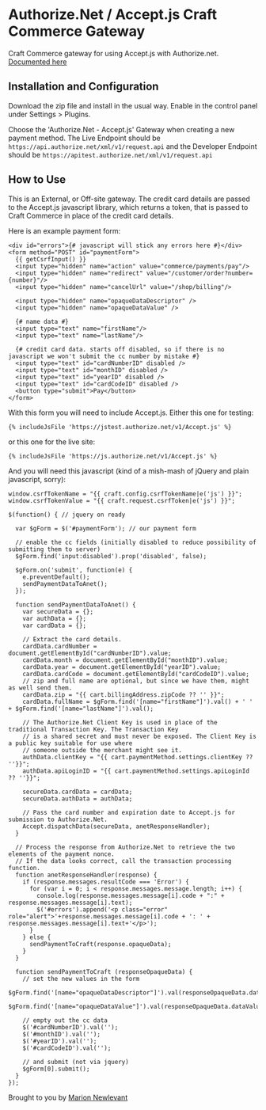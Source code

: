 # Authorize.Net / Accept.js Craft Commerce Gateway

Craft Commerce gateway for using Accept.js with Authorize.net. [Documented here](https://developer.authorize.net/api/reference/features/acceptjs.html)

## Installation and Configuration

Download the zip file and install in the usual way. Enable in the control panel under Settings > Plugins.

Choose the 'Authorize.Net - Accept.js' Gateway when creating a new payment method. The Live Endpoint should be
`https://api.authorize.net/xml/v1/request.api` and the Developer Endpoint should be `https://apitest.authorize.net/xml/v1/request.api`

## How to Use

This is an External, or Off-site gateway. The credit card details are passed to the Accept.js javascript library, which returns a token, that is passed to Craft Commerce in place of the credit card details.

Here is an example payment form:

    <div id="errors">{# javascript will stick any errors here #}</div>
    <form method="POST" id="paymentForm">
      {{ getCsrfInput() }}
      <input type="hidden" name="action" value="commerce/payments/pay"/>
      <input type="hidden" name="redirect" value="/customer/order?number={number}"/>
      <input type="hidden" name="cancelUrl" value="/shop/billing"/>

      <input type="hidden" name="opaqueDataDescriptor" />
      <input type="hidden" name="opaqueDataValue" />

      {# name data #}
      <input type="text" name="firstName"/>
      <input type="text" name="lastName"/>

      {# credit card data. starts off disabled, so if there is no javascript we won't submit the cc number by mistake #}
      <input type="text" id="cardNumberID" disabled />
      <input type="text" id="monthID" disabled />
      <input type="text" id="yearID" disabled />
      <input type="text" id="cardCodeID" disabled />
      <button type="submit">Pay</button>
    </form>

With this form you will need to include Accept.js. Either this one for testing:

    {% includeJsFile 'https://jstest.authorize.net/v1/Accept.js' %}

or this one for the live site:

    {% includeJsFile 'https://js.authorize.net/v1/Accept.js' %}

And you will need this javascript (kind of a mish-mash of jQuery and plain javascript, sorry):

    window.csrfTokenName = "{{ craft.config.csrfTokenName|e('js') }}";
    window.csrfTokenValue = "{{ craft.request.csrfToken|e('js') }}";

    $(function() { // jquery on ready

      var $gForm = $('#paymentForm'); // our payment form

      // enable the cc fields (initially disabled to reduce possibility of submitting them to server)
      $gForm.find('input:disabled').prop('disabled', false);

      $gForm.on('submit', function(e) {
        e.preventDefault();
        sendPaymentDataToAnet();
      });

      function sendPaymentDataToAnet() {
        var secureData = {};
        var authData = {};
        var cardData = {};

        // Extract the card details.
        cardData.cardNumber = document.getElementById("cardNumberID").value;
        cardData.month = document.getElementById("monthID").value;
        cardData.year = document.getElementById("yearID").value;
        cardData.cardCode = document.getElementById("cardCodeID").value;
        // zip and full name are optional, but since we have them, might as well send them.
        cardData.zip = "{{ cart.billingAddress.zipCode ?? '' }}";
        cardData.fullName = $gForm.find('[name="firstName"]').val() + ' ' + $gForm.find('[name="lastName"]').val();

        // The Authorize.Net Client Key is used in place of the traditional Transaction Key. The Transaction Key
        // is a shared secret and must never be exposed. The Client Key is a public key suitable for use where
        // someone outside the merchant might see it.
        authData.clientKey = "{{ cart.paymentMethod.settings.clientKey ?? ''}}";
        authData.apiLoginID = "{{ cart.paymentMethod.settings.apiLoginId ?? ''}}";

        secureData.cardData = cardData;
        secureData.authData = authData;

        // Pass the card number and expiration date to Accept.js for submission to Authorize.Net.
        Accept.dispatchData(secureData, anetResponseHandler);
      }

      // Process the response from Authorize.Net to retrieve the two elements of the payment nonce.
      // If the data looks correct, call the transaction processing function.
      function anetResponseHandler(response) {
        if (response.messages.resultCode === 'Error') {
          for (var i = 0; i < response.messages.message.length; i++) {
            console.log(response.messages.message[i].code + ":" + response.messages.message[i].text);
            $('#errors').append('<p class="error" role="alert">'+response.messages.message[i].code + ': ' + response.messages.message[i].text+'</p>');
          }
        } else {
          sendPaymentToCraft(response.opaqueData);
        }
      }

      function sendPaymentToCraft (responseOpaqueData) {
        // set the new values in the form
        $gForm.find('[name="opaqueDataDescriptor"]').val(responseOpaqueData.dataDescriptor);
        $gForm.find('[name="opaqueDataValue"]').val(responseOpaqueData.dataValue);

        // empty out the cc data
        $('#cardNumberID').val('');
        $('#monthID').val('');
        $('#yearID').val('');
        $('#cardCodeID').val('');

        // and submit (not via jquery)
        $gForm[0].submit();
      }
    });

Brought to you by [Marion Newlevant](http://marion.newlevant.com)
